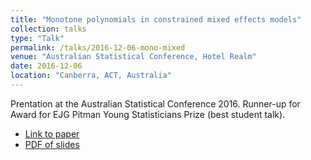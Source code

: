 ```yaml
---
title: "Monotone polynomials in constrained mixed effects models"
collection: talks
type: "Talk"
permalink: /talks/2016-12-06-mono-mixed
venue: "Australian Statistical Conference, Hotel Realm"
date: 2016-12-06
location: "Canberra, ACT, Australia"
---
```


Prentation at the Australian Statistical Conference 2016. Runner-up for Award for EJG Pitman Young Statisticians Prize (best student talk).

* [Link to paper](https://bonstats.github.io/publication/2018-mixed-effects-constrained-polynomials)
* [PDF of slides](https://bonstats.github.io/files/talk_2017_may_ssa_wa_honours.pdf)
